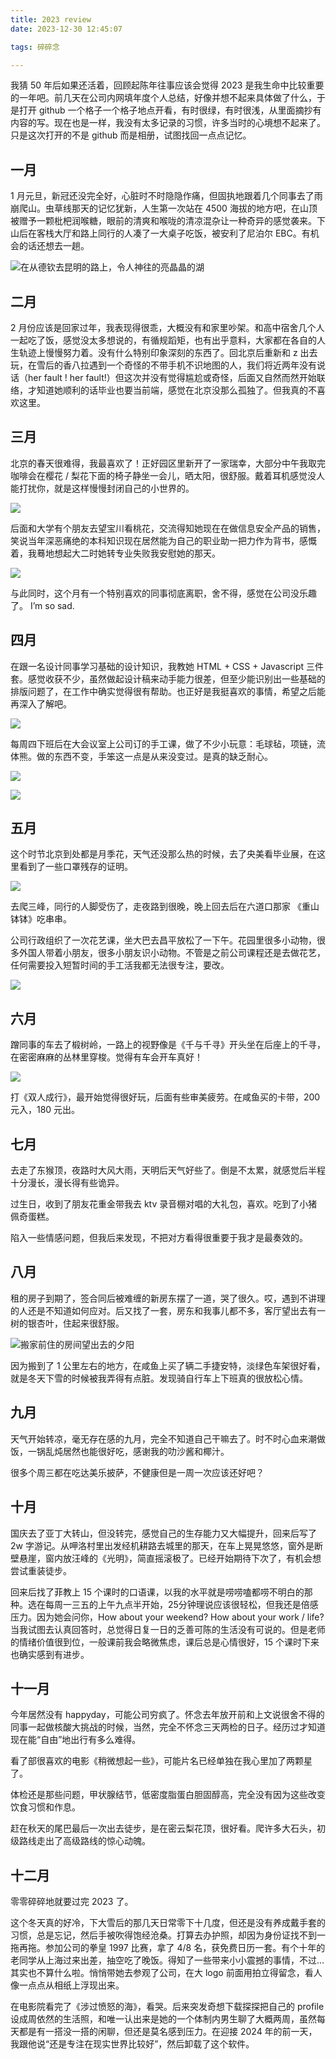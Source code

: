 ```yaml
---
title: 2023 review
date: 2023-12-30 12:45:07

tags: 碎碎念

---
```


我猜 50 年后如果还活着，回顾起陈年往事应该会觉得 2023 是我生命中比较重要的一年吧。前几天在公司内网填年度个人总结，好像并想不起来具体做了什么，于是打开 github 一个格子一个格子地点开看，有时很绿，有时很浅，从里面摘抄有内容的写。现在也是一样，我没有太多记录的习惯，许多当时的心境想不起来了。只是这次打开的不是 github 而是相册，试图找回一点点记忆。

## 一月

1 月元旦，新冠还没完全好，心脏时不时隐隐作痛，但固执地跟着几个同事去了雨崩爬山。虫草线那天的记忆犹新，人生第一次站在 4500 海拔的地方吧，在山顶被赠予一颗枇杷润喉糖，眼前的清爽和喉咙的清凉混杂让一种奇异的感觉袭来。下山后在客栈大厅和路上同行的人凑了一大桌子吃饭，被安利了尼泊尔 EBC。有机会的话还想去一趟。

![在从德钦去昆明的路上，令人神往的亮晶晶的湖](./2023-review/erhai.jpg)

## 二月

2 月份应该是回家过年，我表现得很乖，大概没有和家里吵架。和高中宿舍几个人一起吃了饭，感觉没太多想说的，有循规蹈矩，也有出乎意料，大家都在各自的人生轨迹上慢慢努力着。没有什么特别印象深刻的东西了。回北京后重新和 z 出去玩，在雪后的香八拉遇到一个奇怪的不带手机不识地图的人，我们将近两年没有说话（her fault ! her fault!）但这次并没有觉得尴尬或奇怪，后面又自然而然开始联络，才知道她顺利的话毕业也要当前端，感觉在北京没那么孤独了。但我真的不喜欢这里。

## 三月

北京的春天很难得，我最喜欢了！正好园区里新开了一家瑞幸，大部分中午我取完咖啡会在樱花 / 梨花下面的椅子静坐一会儿，晒太阳，很舒服。戴着耳机感觉没人能打扰你，就是这样慢慢封闭自己的小世界的。

![](./2023-review/flower.jpg)

后面和大学有个朋友去望宝川看桃花，交流得知她现在在做信息安全产品的销售，笑说当年深恶痛绝的本科知识现在居然能为自己的职业助一把力作为背书，感慨着，我蓦地想起大二时她转专业失败我安慰她的那天。

![](./2023-review/wangbaochuan.jpg)

与此同时，这个月有一个特别喜欢的同事彻底离职，舍不得，感觉在公司没乐趣了。 I’m so sad.

## 四月

在跟一名设计同事学习基础的设计知识，我教她 HTML + CSS + Javascript 三件套。感觉收获不少，虽然做起设计稿来动手能力很差，但至少能识别出一些基础的排版问题了，在工作中确实觉得很有帮助。也正好是我挺喜欢的事情，希望之后能再深入了解吧。

![](./2023-review/design.jpg)

每周四下班后在大会议室上公司订的手工课，做了不少小玩意：毛球毡，项链，流体熊。做的东西不变，手笨这一点是从来没变过。是真的缺乏耐心。

![](./2023-review/handwork.jpg)

![](./2023-review/handwork2.jpg)


## 五月

这个时节北京到处都是月季花，天气还没那么热的时候，去了央美看毕业展，在这里看到了一些口罩残存的证明。

![](./2023-review/ai.jpg)

去爬三峰，同行的人脚受伤了，走夜路到很晚，晚上回去后在六道口那家 《重山钵钵》吃串串。

公司行政组织了一次花艺课，坐大巴去昌平放松了一下午。花园里很多小动物，很多外国人带着小朋友，很多小朋友识小动物。不管是之前公司课程还是去做花艺，任何需要投入短暂时间的手工活我都无法很专注，要改。

![](./2023-review/flower2.jpg)


## 六月

蹭同事的车去了椴树岭，一路上的视野像是《千与千寻》开头坐在后座上的千寻，在密密麻麻的丛林里穿梭。觉得有车会开车真好！

![](./2023-review/duanshuling.jpg)

打《双人成行》，最开始觉得很好玩，后面有些审美疲劳。在咸鱼买的卡带，200 元入，180 元出。

## 七月

去走了东猴顶，夜路时大风大雨，天明后天气好些了。倒是不太累，就感觉后半程十分漫长，漫长得有些诡异。

过生日，收到了朋友花重金带我去 ktv 录音棚对唱的大礼包，喜欢。吃到了小猪佩奇蛋糕。

陷入一些情感问题，但我后来发现，不把对方看得很重要于我才是最奏效的。

## 八月

租的房子到期了，签合同后被难缠的新房东摆了一道，哭了很久。哎，遇到不讲理的人还是不知道如何应对。后又找了一套，房东和我事儿都不多，客厅望出去有一树的银杏叶，住起来很舒服。

![搬家前住的房间望出去的夕阳](./2023-review/sunset2.jpg)

因为搬到了 1 公里左右的地方，在咸鱼上买了辆二手捷安特，淡绿色车架很好看，就是冬天下雪的时候被我弄得有点脏。发现骑自行车上下班真的很放松心情。

## 九月

天气开始转凉，毫无存在感的九月，完全不知道自己干嘛去了。时不时心血来潮做饭，一锅乱炖居然也能很好吃，感谢我的叻沙酱和椰汁。

很多个周三都在吃达美乐披萨，不健康但是一周一次应该还好吧？

## 十月

国庆去了亚丁大转山，但没转完，感觉自己的生存能力又大幅提升，回来后写了 2w 字游记。从呷洛村里出发经机耕路去城里的那天，在车上晃晃悠悠，窗外是断壁悬崖，窗内放汪峰的《光明》，简直摇滚极了。已经开始期待下次了，有机会想尝试重装徒步。

回来后找了菲教上 15 个课时的口语课，以我的水平就是唠唠嗑都唠不明白的那种。选在每周一三五的上午九点半开始，25分钟理说应该很轻松，但我还是倍感压力。因为她会问你，How about your weekend? How about your work / life? 当我试图去认真回答时，总觉得日复一日的乏善可陈的生活没有可说的。但是老师的情绪价值很到位，一般课前我会略微焦虑，课后总是心情很好，15 个课时下来也确实感到有进步。

## 十一月

今年居然没有 happyday，可能公司穷疯了。怀念去年放开前和上文说很舍不得的同事一起做核酸大挑战的时候，当然，完全不怀念三天两检的日子。经历过才知道现在能“自由”地出行有多么难得。

看了部很喜欢的电影《稍微想起一些》，可能片名已经单独在我心里加了两颗星了。

体检还是那些问题，甲状腺结节，低密度脂蛋白胆固醇高，完全没有因为这些改变饮食习惯和作息。

赶在秋天的尾巴最后一次出去徒步，是在密云梨花顶，很好看。爬许多大石头，初级路线走出了高级路线的惊心动魄。

## 十二月

零零碎碎地就要过完 2023 了。

这个冬天真的好冷，下大雪后的那几天日常零下十几度，但还是没有养成戴手套的习惯，总是忘记，然后手被吹得饱经沧桑。打算去办护照，却因为身份证找不到一拖再拖。参加公司的拳皇 1997 比赛，拿了 4/8 名，获免费日历一套。有个十年的老同学从上海过来出差，抽空吃了晚饭。得知了一些带来小小震撼的事情，不过… 其实也不算什么啦。悄悄带她去参观了公司，在大 logo 前面用拍立得留念，看人像一点点从相纸上浮现出来。

在电影院看完了《涉过愤怒的海》，看哭。后来突发奇想下载探探把自己的 profile 设成周依然的生活照，和唯一认出来是她的一个体制内男生聊了大概两周，虽然每天都是有一搭没一搭的闲聊，但还是莫名感到压力。在迎接 2024 年的前一天，我跟他说“还是专注在现实世界比较好”，然后卸载了这个软件。
